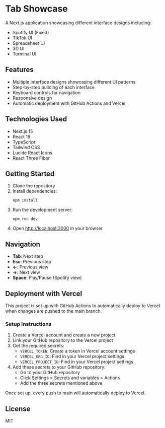# Tab Showcase

A Next.js application showcasing different interface designs including:

- Spotify UI (Fixed)
- TikTok UI
- Spreadsheet UI
- 3D UI
- Terminal UI

## Features

- Multiple interface designs showcasing different UI patterns
- Step-by-step building of each interface
- Keyboard controls for navigation
- Responsive design
- Automatic deployment with GitHub Actions and Vercel

## Technologies Used

- Next.js 15
- React 19
- TypeScript
- Tailwind CSS
- Lucide React Icons
- React Three Fiber

## Getting Started

1. Clone the repository
2. Install dependencies:
   ```
   npm install
   ```
3. Run the development server:
   ```
   npm run dev
   ```
4. Open [http://localhost:3000](http://localhost:3000) in your browser

## Navigation

- **Tab**: Next step
- **Esc**: Previous step
- **←**: Previous view
- **→**: Next view
- **Space**: Play/Pause (Spotify view)

## Deployment with Vercel

This project is set up with GitHub Actions to automatically deploy to Vercel when changes are pushed to the main branch.

### Setup Instructions

1. Create a Vercel account and create a new project
2. Link your GitHub repository to the Vercel project
3. Get the required secrets:
   - `VERCEL_TOKEN`: Create a token in Vercel account settings
   - `VERCEL_ORG_ID`: Find in your Vercel project settings
   - `VERCEL_PROJECT_ID`: Find in your Vercel project settings
4. Add these secrets to your GitHub repository:
   - Go to your GitHub repository
   - Click Settings > Secrets and variables > Actions
   - Add the three secrets mentioned above

Once set up, every push to main will automatically deploy to Vercel.

## License

MIT
